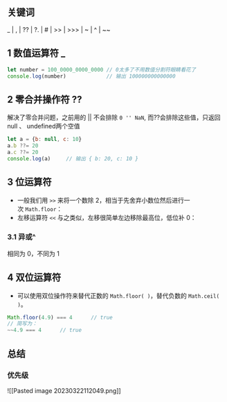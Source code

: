## 关键词

_  |  ,  |  ??  |  ?.  |  #  |  >>  |  >>> | ~ |  ^  |  ~~

## 1 数值运算符 _

```js
let number = 100_0000_0000_0000 // 0太多了不用数值分割符眼睛看花了
console.log(number)             // 输出 100000000000000
```

## 2  零合并操作符 ??

解决了零合并问题，之前用的 || 不会排除 `0 '' NaN`, 而??会排除这些值，只返回 null 、 undefined两个空值

```js
let a = {b: null, c: 10}
a.b ??= 20
a.c ??= 20
console.log(a)     // 输出 { b: 20, c: 10 }
```

## 3 位运算符

- 一般我们用 `>>` 来将一个数除 2，相当于先舍弃小数位然后进行一次 `Math.floor`：
- 左移运算符 `<<` 与之类似，左移很简单左边移除最高位，低位补 0：

### 3.1 异或^

相同为 0，不同为 1

## 4 双位运算符

- 可以使用双位操作符来替代正数的 `Math.floor( )`，替代负数的 `Math.ceil( )`。
```js
Math.floor(4.9) === 4      // true
// 简写为：
~~4.9 === 4      // true
```

## 总结

### 优先级
![[Pasted image 20230322112049.png]]